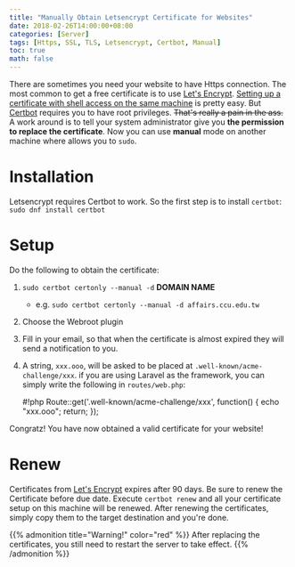 ```yaml
---
title: "Manually Obtain Letsencrypt Certificate for Websites"
date: 2018-02-26T14:00:00+08:00
categories: [Server]
tags: [Https, SSL, TLS, Letsencrypt, Certbot, Manual]
toc: true
math: false
---
```


There are sometimes you need your website to have Https connection. The most common to get a free certificate is to use [Let's Encrypt](https://letsencrypt.org/). [Setting up a certificate with shell access on the same machine](https://letsencrypt.org/getting-started/) is pretty easy. But [Certbot](https://certbot.eff.org/) requires you to have root privileges. ~~That's really a pain in the ass.~~ A work around is to tell your system administrator give you **the permission to replace the certificate**. Now you can use **manual** mode on another machine where allows you to `sudo`.

# Installation

Letsencrypt requires Certbot to work. So the first step is to install `certbot`:
`sudo dnf install certbot`

# Setup

Do the following to obtain the certificate:
1.  `sudo certbot certonly --manual -d` **DOMAIN NAME**
	-	e.g. `sudo certbot certonly --manual -d affairs.ccu.edu.tw`
2.  Choose the Webroot plugin
3.  Fill in your email, so that when the certificate is almost expired they will send a notification to you.
4.  A string, `xxx.ooo`, will be asked to be placed at `.well-known/acme-challenge/xxx`. if you are using Laravel as the framework, you can simply write the following in `routes/web.php`:

	#!php
	Route::get('.well-known/acme-challenge/xxx', function() {
	    echo "xxx.ooo";
	    return;
	});

Congratz! You have now obtained a valid certificate for your website!

# Renew

Certificates from [Let's Encrypt](https://letsencrypt.org/) expires after 90 days. Be sure to renew the Certificate before due date. Execute `certbot renew` and all your certificate setup on this machine will be renewed. After renewing the certificates, simply copy them to the target destination and you're done.

{{% admonition title="Warning!" color="red" %}}
After replacing the certificates, you still need to restart the server to take effect.
{{% /admonition %}}

